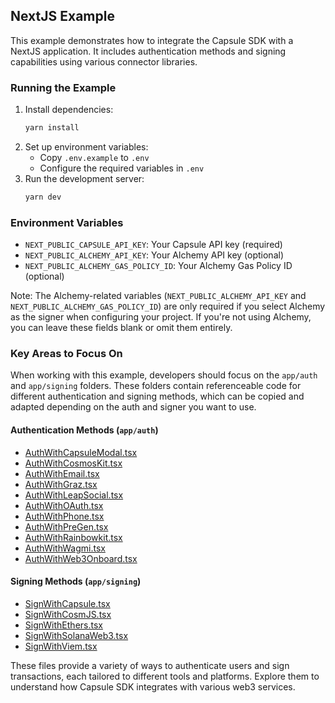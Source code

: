 ## NextJS Example

This example demonstrates how to integrate the Capsule SDK with a NextJS application. It includes authentication methods
and signing capabilities using various connector libraries.

### Running the Example

1. Install dependencies:
   ```bash
   yarn install
   ```
2. Set up environment variables:
   - Copy `.env.example` to `.env`
   - Configure the required variables in `.env`
3. Run the development server:
   ```bash
   yarn dev
   ```

### Environment Variables

- `NEXT_PUBLIC_CAPSULE_API_KEY`: Your Capsule API key (required)
- `NEXT_PUBLIC_ALCHEMY_API_KEY`: Your Alchemy API key (optional)
- `NEXT_PUBLIC_ALCHEMY_GAS_POLICY_ID`: Your Alchemy Gas Policy ID (optional)

Note: The Alchemy-related variables (`NEXT_PUBLIC_ALCHEMY_API_KEY` and `NEXT_PUBLIC_ALCHEMY_GAS_POLICY_ID`) are only
required if you select Alchemy as the signer when configuring your project. If you're not using Alchemy, you can leave
these fields blank or omit them entirely.

### Key Areas to Focus On

When working with this example, developers should focus on the `app/auth` and `app/signing` folders. These folders
contain referenceable code for different authentication and signing methods, which can be copied and adapted depending
on the auth and signer you want to use.

#### Authentication Methods (`app/auth`)

- [AuthWithCapsuleModal.tsx](app/auth/AuthWithCapsuleModal.tsx)
- [AuthWithCosmosKit.tsx](app/auth/AuthWithCosmosKit.tsx)
- [AuthWithEmail.tsx](app/auth/AuthWithEmail.tsx)
- [AuthWithGraz.tsx](app/auth/AuthWithGraz.tsx)
- [AuthWithLeapSocial.tsx](app/auth/AuthWithLeapSocial.tsx)
- [AuthWithOAuth.tsx](app/auth/AuthWithOAuth.tsx)
- [AuthWithPhone.tsx](app/auth/AuthWithPhone.tsx)
- [AuthWithPreGen.tsx](app/auth/AuthWithPreGen.tsx)
- [AuthWithRainbowkit.tsx](app/auth/AuthWithRainbowkit.tsx)
- [AuthWithWagmi.tsx](app/auth/AuthWithWagmi.tsx)
- [AuthWithWeb3Onboard.tsx](app/auth/AuthWithWeb3Onboard.tsx)

#### Signing Methods (`app/signing`)

- [SignWithCapsule.tsx](app/signing/SignWithCapsule.tsx)
- [SignWithCosmJS.tsx](app/signing/SignWithCosmJS.tsx)
- [SignWithEthers.tsx](app/signing/SignWithEthers.tsx)
- [SignWithSolanaWeb3.tsx](app/signing/SignWithSolanaWeb3.tsx)
- [SignWithViem.tsx](app/signing/SignWithViem.tsx)

These files provide a variety of ways to authenticate users and sign transactions, each tailored to different tools and
platforms. Explore them to understand how Capsule SDK integrates with various web3 services.
